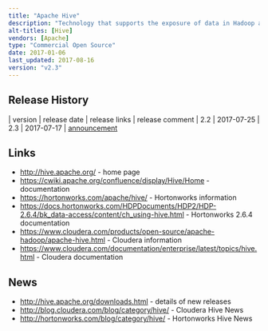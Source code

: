 ```yaml
---
title: "Apache Hive"
description: "Technology that supports the exposure of data in Hadoop as structured tables and the execution of analytical SQL queries over these.  Consists of a number of distinct components (that we treat as sub-projects) including Hive Metastore (stores the definitions of the structured tables), Hive Server (supports the execution of analytical SQL queries as MapReduce, Spark or Tez jobs) and HCatalog (allows MapReduce and Pig jobs to read and write Hive tables).  First released by Facebook as an Hadoop contrib module in September 2008, becoming an Hadoop sub-project in November 2008, and a top level Apache project in September 2010, following a first official stable release (0.3) in April 2009.  Java based, under active development from a number of large commercial sponsors, with commercial support available as part of most Hadoop distributions."
alt-titles: [Hive]
vendors: [Apache]
type: "Commercial Open Source"
date: 2017-01-06
last_updated: 2017-08-16
version: "v2.3"
---
```

## Release History

| version | release date | release links | release comment
| 2.2 | 2017-07-25
| 2.3 | 2017-07-17 | [announcement](http://mail-archives.apache.org/mod_mbox/www-announce/201707.mbox/%3CCAMs4YUf67_AWvJ+m=fE12EtiaD2XinasMuhvjkVtbNy4E8YXwA@mail.gmail.com%3E)

## Links

* <http://hive.apache.org/> - home page
* <https://cwiki.apache.org/confluence/display/Hive/Home> - documentation
* <https://hortonworks.com/apache/hive/> - Hortonworks information
* <https://docs.hortonworks.com/HDPDocuments/HDP2/HDP-2.6.4/bk_data-access/content/ch_using-hive.html> - Hortonworks 2.6.4 documentation
* <https://www.cloudera.com/products/open-source/apache-hadoop/apache-hive.html> - Cloudera information
* <https://www.cloudera.com/documentation/enterprise/latest/topics/hive.html> - Cloudera documentation

## News

* <http://hive.apache.org/downloads.html> - details of new releases
* <http://blog.cloudera.com/blog/category/hive/> - Cloudera Hive News
* <http://hortonworks.com/blog/category/hive/> - Hortonworks Hive News